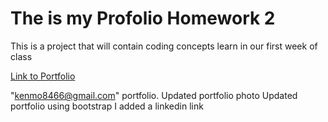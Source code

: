 # The is my Profolio Homework 2
This is a project that will contain coding concepts learn in our first week of class

[Link to Portfolio](https://kbentley7.github.io/myfirstportfolio/)

"kenmo8466@gmail.com"
  portfolio.
  Updated portfolio photo
  Updated portfolio using bootstrap
  I added a linkedin link